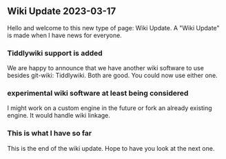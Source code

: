 ## Wiki Update 2023-03-17
Hello and welcome to this new type of page: Wiki Update. A "Wiki Update" is made when I have news for everyone.
### Tiddlywiki support is added
We are happy to announce that we have another wiki software to use besides git-wiki: Tiddlywiki. Both are good. You could now use either one.
### experimental wiki software at least being considered
I might work on a custom engine in the future or fork an already existing engine. It would handle wiki linkage.
### This is what I have so far
This is the end of the wiki update. Hope to have you look at the next one.

